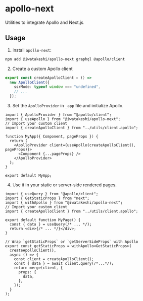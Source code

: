 # apollo-next

Utilities to integrate Apollo and Next.js.

## Usage

1. Install `apollo-next`:

```bash
npm add @iwatakeshi/apollo-next graphql @apollo/client
```

2. Create a custom Apollo client

```ts
export const createApolloClient = () =>
  new ApolloClient({
    ssrMode: typeof window === "undefined",
    // ...
  });
```

3. Set the `ApolloProvider` in `_app` file and initialize Apollo.

```tsx
import { ApolloProvider } from "@apollo/client";
import { useApollo } from "@iwatakeshi/apollo-next";
// Import your custom client
import { createApolloClient } from "../utils/client.apollo";

function MyApp({ Component, pageProps }) {
  return (
    <ApolloProvider client={useApollo(createApolloClient(), pageProps)}>
      <Component {...pageProps} />
    </ApolloProvider>
  );
}

export default MyApp;
```

4. Use it in your static or server-side rendered pages.

```tsx
import { useQuery } from "@apollo/client";
import { GetStaticProps } from "next";
import { withApollo } from "@iwatakeshi/apollo-next";
// Import your custom client
import { createApolloClient } from "../utils/client.apollo";

export default function MyPage() {
  const { data } = useQuery(/* ... */);
  return <div>{/* ... */}</div>;
}

// Wrap `getStaticProps` or `getServerSideProps` with Apollo
export const getStaticProps = withApollo<GetStaticProps>(
  createApolloClient(),
  async () => {
    const client = createApolloClient();
    const { data } = await client.query(/*...*/);
    return merge(client, {
      props: {
        data,
      },
    });
  }
);
```
